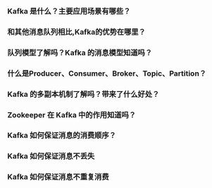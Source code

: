 <!--
author: Justin
head: 
date: 2021-07-12
title: Kafka常见问题
tags: DDD
images: http://pingodata.qiniudn.com/cube2.jpg
category: kafka 面试
status: publish
summary: Kafka常见问题
-->

### Kafka 是什么？主要应用场景有哪些？


### 和其他消息队列相比,Kafka的优势在哪里？


### 队列模型了解吗？Kafka 的消息模型知道吗？


### 什么是Producer、Consumer、Broker、Topic、Partition？


### Kafka 的多副本机制了解吗？带来了什么好处？


### Zookeeper 在 Kafka 中的作用知道吗？


### Kafka 如何保证消息的消费顺序？


### Kafka 如何保证消息不丢失


### Kafka 如何保证消息不重复消费


